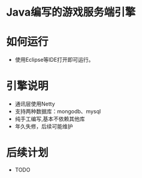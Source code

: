 # Java编写的游戏服务端引擎

如何运行
===
* 使用Eclipse等IDE打开即可运行。



引擎说明
======
* 通讯层使用Netty
* 支持两种数据库：mongodb、mysql
* 纯手工编写,基本不依赖其他库
* 年久失修，后续可能维护



后续计划
=======
* TODO
